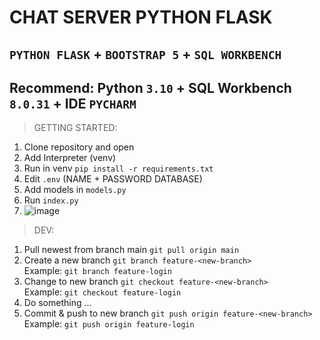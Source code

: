 # CHAT SERVER PYTHON FLASK
## `PYTHON FLASK` + `BOOTSTRAP 5` + `SQL WORKBENCH`

## Recommend: Python `3.10` + SQL Workbench `8.0.31` + IDE `PYCHARM`

> GETTING STARTED:
1. Clone repository and open
2. Add Interpreter (venv)
3. Run in venv `pip install -r requirements.txt`
4. Edit `.env` (NAME + PASSWORD DATABASE) 
5. Add models in `models.py`
6. Run `index.py`
7. ![image](https://user-images.githubusercontent.com/82250843/205350973-a6013ae6-10f3-46b9-8f22-58ba40cda29d.png)

> DEV:
1. Pull newest from branch main `git pull origin main`
2. Create a new branch `git branch feature-<new-branch>`\
    Example: `git branch feature-login`
3. Change to new branch `git checkout feature-<new-branch>`\
    Example: `git checkout feature-login`
4. Do something ...
5. Commit & push to new branch `git push origin feature-<new-branch>`\
    Example: `git push origin feature-login`
